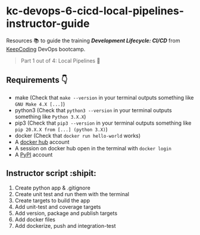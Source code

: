 # kc-devops-6-cicd-local-pipelines-instructor-guide 

Resources :books: to guide the training ***Development Lifecycle: CI/CD*** from [KeepCoding](https://keepcoding.io/) DevOps bootcamp.

> Part 1 out of 4: Local Pipelines :round_pushpin: 

## Requirements :point_down:
- make (Check that `make --version` in your terminal outputs something like `GNU Make 4.X [...]`)
- python3 (Check that `python3 --version` in your terminal outputs something like `Python 3.X.X`)
- pip3 (Check that `pip3 --version` in your terminal outputs something like `pip 20.X.X from [...] (python 3.X)`)
- docker (Check that  `docker run hello-world` works)
- A [docker hub](https://hub.docker.com/) account
- A session on docker hub open in the terminal with `docker login`
- A [PyPI](https://pypi.org/) account

## Instructor script :shipit:
1. Create python app & .gitignore
2. Create unit test and run them with the terminal
3. Create targets to build the app
4. Add unit-test and coverage targets
5. Add version, package and publish targets
6. Add docker files
7. Add dockerize, push and integration-test